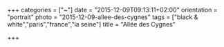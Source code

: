+++
categories = ["~"]
date = "2015-12-09T09:13:11+02:00"
orientation = "portrait"
photo = "2015-12-09-allee-des-cygnes"
tags = ["black & white","paris","france","la seine"]
title = "Allée des Cygnes"

+++
